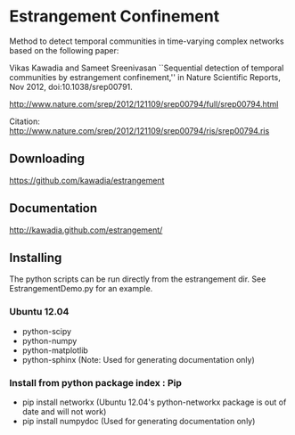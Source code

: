 # Estrangement Confinement

Method to detect temporal communities in time-varying complex networks based on
the following paper:

Vikas Kawadia and Sameet Sreenivasan ``Sequential detection of temporal
communities by estrangement confinement,'' in Nature Scientific Reports, Nov
2012, doi:10.1038/srep00791.

http://www.nature.com/srep/2012/121109/srep00794/full/srep00794.html

Citation: http://www.nature.com/srep/2012/121109/srep00794/ris/srep00794.ris

## Downloading

https://github.com/kawadia/estrangement

## Documentation

http://kawadia.github.com/estrangement/

## Installing

The python scripts can be run directly from the estrangement dir. See
EstrangementDemo.py for an example.

### Ubuntu 12.04
* python-scipy
* python-numpy
* python-matplotlib
* python-sphinx (Note: Used for generating documentation only)

### Install from python package index : Pip
* pip install networkx (Ubuntu 12.04's python-networkx package is out of date and will not work)
* pip install numpydoc (Used for generating documentation only)





